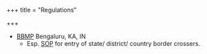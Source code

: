 +++
title = "Regulations"

+++

- [BBMP](https://covid19.karnataka.gov.in/new-page/GENERAL%20INFORMATION/en) Bengaluru, KA, IN
    - Esp. [SOP](https://covid19.karnataka.gov.in/storage/pdf-files/HFW_Protocol%20for%20Inter-State%20Traveller%20to%20Karnataka.pdf) for entry of state/ district/ country border crossers. 